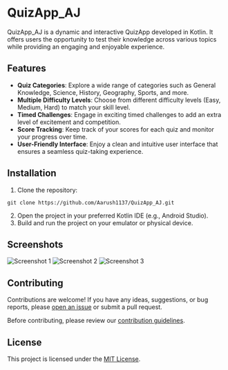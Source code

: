 <h1>QuizApp_AJ</h1>

<p>QuizApp_AJ is a dynamic and interactive QuizApp developed in Kotlin. It offers users the opportunity to test their knowledge across various topics while providing an engaging and enjoyable experience.</p>

<h2>Features</h2>

<ul>
  <li><strong>Quiz Categories</strong>: Explore a wide range of categories such as General Knowledge, Science, History, Geography, Sports, and more.</li>
  <li><strong>Multiple Difficulty Levels</strong>: Choose from different difficulty levels (Easy, Medium, Hard) to match your skill level.</li>
  <li><strong>Timed Challenges</strong>: Engage in exciting timed challenges to add an extra level of excitement and competition.</li>
  <li><strong>Score Tracking</strong>: Keep track of your scores for each quiz and monitor your progress over time.</li>
  <li><strong>User-Friendly Interface</strong>: Enjoy a clean and intuitive user interface that ensures a seamless quiz-taking experience.</li>
</ul>

<h2>Installation</h2>

<ol>
  <li>Clone the repository:</li>
</ol>

<pre><code>git clone https://github.com/Aarush1137/QuizApp_AJ.git
</code></pre>

<ol start="2">
  <li>Open the project in your preferred Kotlin IDE (e.g., Android Studio).</li>
  <li>Build and run the project on your emulator or physical device.</li>
</ol>

<h2>Screenshots</h2>

<img src="screenshots/screenshot1.png" alt="Screenshot 1">
<img src="screenshots/screenshot2.png" alt="Screenshot 2">
<img src="screenshots/screenshot2.png" alt="Screenshot 3">

<h2>Contributing</h2>

<p>Contributions are welcome! If you have any ideas, suggestions, or bug reports, please <a href="https://github.com/Aarush1137/QuizApp_AJ/issues">open an issue</a> or submit a pull request.</p>

<p>Before contributing, please review our <a href="CONTRIBUTING.md">contribution guidelines</a>.</p>

<h2>License</h2>

<p>This project is licensed under the <a href="LICENSE">MIT License</a>.</p>
